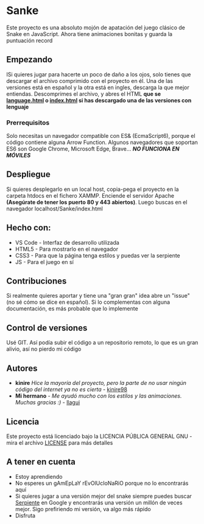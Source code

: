 # Sanke

Este proyecto es una absoluto mojón de apatación del juego clásico de Snake en JavaScript. Ahora tiene animaciones bonitas y guarda la puntuación record

## Empezando

ISi quieres jugar para hacerte un poco de daño a los ojos, solo tienes que descargar el archivo comprimido con el proyecto en él. Una de las versiones está en español y la otra está en ingles, descarga la que mejor entiendas. Descomprimes el archivo, y abres el HTML **que se [language.html](language.html) o [index.html](./Espa%C3%B1ol/index.html) si has descargado una de las versiones con lenguaje**

### Prerrequisitos

Solo necesitas un navegador compatible con ES& (EcmaScript6), porque el código contiene alguna Arrow Function. Algunos navegadores que soportan ES6 son Google Chrome, Microsoft Edge, Brave... ***NO FUNCIONA EN MÓVILES***

## Despliegue

Si quieres desplegarlo en un local host, copia-pega el proyecto en la carpeta htdocs en el fichero XAMMP. Enciende el servidor Apache **(Asegúrate de tener los puerto 80 y 443 abiertos)**. Luego buscas en el navegador localhost/Sanke/index.html

## Hecho con:

* VS Code - Interfaz de desarrollo utilizada
* HTML5 - Para mostrarlo en el navegador
* CSS3 - Para que la página tenga estilos y puedas ver la serpiente
* JS - Para el juego en sí

## Contribuciones

Si realmente quieres aportar y tiene una "gran gran" idea abre un "issue" (no sé cómo se dice en español). Si lo complementas con alguna documentación, es más probable que lo implemente

## Control de versiones

Usé GIT. Así podía subir el código a un repositorio remoto, lo que es un gran alivio, así no pierdo mi código

## Autores

* **kinire** *Hice la mayoría del proyecto, pero la parte de no usar ningún código del internet ya no es cierta* - [kinire98](https://github.com/kinire98)
* **Mi hermano** - *Me ayudó mucho con los estilos y las animaciones. Muchas gracias :)* - [llagui](https://github.com/llagui)


## Licencia
Este proyecto está licenciado bajo la LICENCIA PÚBLICA GENERAL GNU  - mira el archivo [LICENSE](LICENSE.md) para más detalles

## A tener en cuenta

* Estoy aprendiendo
* No esperes un gAmEpLaY rEvOlUcIoNaRiO porque no lo encontrarás aquí
* Si quieres jugar a una versión mejor del snake siempre puedes buscar [Serpiente](https://www.google.com/search?q=snake) en Google y encontrarás una versión un millón de veces mejor. Sigo prefiriendo mi versión, va algo más rápido
* Disfruta